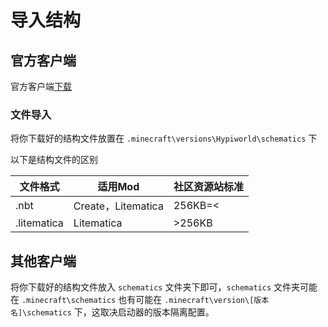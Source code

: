 # 导入结构

## 官方客户端

官方客户端[下载](http://files.baimoqilin.top:8088/files.baimoqilin.top:8088/d/hypiworld/%E5%AE%A2%E6%88%B7%E7%AB%AF.zip)

### 文件导入

将你下载好的结构文件放置在 `.minecraft\versions\Hypiworld\schematics` 下

以下是结构文件的区别

| 文件格式        | 适用Mod             | 社区资源站标准 |
| ----------- | ----------------- | ------- |
| .nbt        | Create，Litematica | 256KB=< |
| .litematica | Litematica        | >256KB  |

## 其他客户端

将你下载好的结构文件放入 `schematics` 文件夹下即可，`schematics` 文件夹可能在 `.minecraft\schematics` 也有可能在 `.minecraft\version\[版本名]\schematics` 下，这取决启动器的版本隔离配置。
